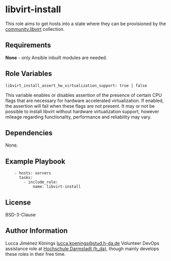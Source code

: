 libvirt-install
=========

This role aims to get hosts into a state where they can be provisioned by the [community.libvirt](https://galaxy.ansible.com/community/docker?extIdCarryOver=true&sc_cid=701f2000001OH7YAAW) collection.

Requirements
------------

**None** - only Ansible inbuilt modules are needed.

Role Variables
--------------

```
libvirt_install_assert_hw_virtualization_support: true | false
```
This variable enables or disables assertion of the presence of certain CPU flags that are necessary for hardware accelerated virtualization.
If enabled, the assertion will fail when these flags are not present. It may or not be possible to install libvirt without hardware virtualization
support, however mileage regarding functionality, performance and reliability may vary.

Dependencies
------------

None.

Example Playbook
----------------
```
    - hosts: servers
      tasks:
        - include_role:
            name: libvirt-install
```
License
-------

BSD-3-Clause

Author Information
------------------
Lucca Jiménez Könings
lucca.koenings@stud.h-da.de
Volunteer DevOps assistance role at [Hochschule Darmstadt (h_da)](https://fbi.h-da.de/), though mainly develops these roles in their free time.
